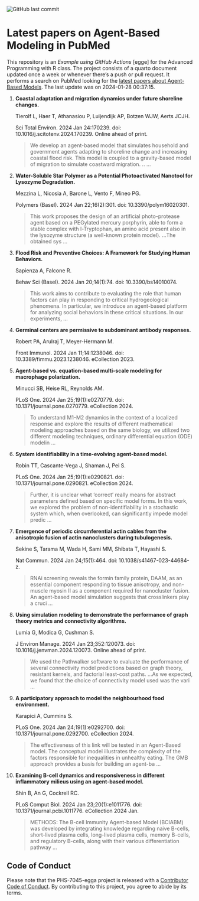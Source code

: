![GitHub last
commit](https://img.shields.io/github/last-commit/UofUEpiBio/PHS-7045-egga.png)

# Latest papers on Agent-Based Modeling in PubMed

This repository is an *Example using GitHub Actions* \[egge\] for the
Advanced Programming with R class. The project consists of a quarto
document updated once a week or whenever there’s a push or pull request.
It performs a search on PubMed looking for the <a
href="https://pubmed.ncbi.nlm.nih.gov/?term=agent-based+model&amp;sort=date"
target="_blank">latest papers about Agent-Based Models</a>. The last
update was on 2024-01-28 00:37:15.

<div class="cell">

</div>

1.  **Coastal adaptation and migration dynamics under future shoreline
    changes.**

    Tierolf L, Haer T, Athanasiou P, Luijendijk AP, Botzen WJW, Aerts
    JCJH.

    Sci Total Environ. 2024 Jan 24:170239. doi:
    10.1016/j.scitotenv.2024.170239. Online ahead of print.

    > We develop an agent-based model that simulates household and
    > government agents adapting to shoreline change and increasing
    > coastal flood risk. This model is coupled to a gravity-based model
    > of migration to simulate coastward migration. .. …

2.  **Water-Soluble Star Polymer as a Potential Photoactivated Nanotool
    for Lysozyme Degradation.**

    Mezzina L, Nicosia A, Barone L, Vento F, Mineo PG.

    Polymers (Basel). 2024 Jan 22;16(2):301. doi: 10.3390/polym16020301.

    > This work proposes the design of an artificial photo-protease
    > agent based on a PEGylated mercury porphyrin, able to form a
    > stable complex with l-Tryptophan, an amino acid present also in
    > the lysozyme structure (a well-known protein model). …The obtained
    > sys …

3.  **Flood Risk and Preventive Choices: A Framework for Studying Human
    Behaviors.**

    Sapienza A, Falcone R.

    Behav Sci (Basel). 2024 Jan 20;14(1):74. doi: 10.3390/bs14010074.

    > This work aims to contribute to evaluating the role that human
    > factors can play in responding to critical hydrogeological
    > phenomena. In particular, we introduce an agent-based platform for
    > analyzing social behaviors in these critical situations. In our
    > experiments, …

4.  **Germinal centers are permissive to subdominant antibody
    responses.**

    Robert PA, Arulraj T, Meyer-Hermann M.

    Front Immunol. 2024 Jan 11;14:1238046. doi:
    10.3389/fimmu.2023.1238046. eCollection 2023.

5.  **Agent-based vs. equation-based multi-scale modeling for macrophage
    polarization.**

    Minucci SB, Heise RL, Reynolds AM.

    PLoS One. 2024 Jan 25;19(1):e0270779. doi:
    10.1371/journal.pone.0270779. eCollection 2024.

    > To understand M1-M2 dynamics in the context of a localized
    > response and explore the results of different mathematical
    > modeling approaches based on the same biology, we utilized two
    > different modeling techniques, ordinary differential equation
    > (ODE) modelin …

6.  **System identifiability in a time-evolving agent-based model.**

    Robin TT, Cascante-Vega J, Shaman J, Pei S.

    PLoS One. 2024 Jan 25;19(1):e0290821. doi:
    10.1371/journal.pone.0290821. eCollection 2024.

    > Further, it is unclear what ‘correct’ really means for abstract
    > parameters defined based on specific model forms. In this work, we
    > explored the problem of non-identifiability in a stochastic system
    > which, when overlooked, can significantly impede model predic …

7.  **Emergence of periodic circumferential actin cables from the
    anisotropic fusion of actin nanoclusters during tubulogenesis.**

    Sekine S, Tarama M, Wada H, Sami MM, Shibata T, Hayashi S.

    Nat Commun. 2024 Jan 24;15(1):464. doi: 10.1038/s41467-023-44684-z.

    > RNAi screening reveals the formin family protein, DAAM, as an
    > essential component responding to tissue anisotropy, and
    > non-muscle myosin II as a component required for nanocluster
    > fusion. An agent-based model simulation suggests that crosslinkers
    > play a cruci …

8.  **Using simulation modeling to demonstrate the performance of graph
    theory metrics and connectivity algorithms.**

    Lumia G, Modica G, Cushman S.

    J Environ Manage. 2024 Jan 23;352:120073. doi:
    10.1016/j.jenvman.2024.120073. Online ahead of print.

    > We used the Pathwalker software to evaluate the performance of
    > several connectivity model predictions based on graph theory,
    > resistant kernels, and factorial least-cost paths. …As we
    > expected, we found that the choice of connectivity model used was
    > the vari …

9.  **A participatory approach to model the neighbourhood food
    environment.**

    Karapici A, Cummins S.

    PLoS One. 2024 Jan 24;19(1):e0292700. doi:
    10.1371/journal.pone.0292700. eCollection 2024.

    > The effectiveness of this link will be tested in an Agent-Based
    > model. The conceptual model illustrates the complexity of the
    > factors responsible for inequalities in unhealthy eating. The GMB
    > approach provides a basis for building an agent-ba …

10. **Examining B-cell dynamics and responsiveness in different
    inflammatory milieus using an agent-based model.**

    Shin B, An G, Cockrell RC.

    PLoS Comput Biol. 2024 Jan 23;20(1):e1011776. doi:
    10.1371/journal.pcbi.1011776. eCollection 2024 Jan.

    > METHODS: The B-cell Immunity Agent-based Model (BCIABM) was
    > developed by integrating knowledge regarding naive B-cells,
    > short-lived plasma cells, long-lived plasma cells, memory B-cells,
    > and regulatory B-cells, along with their various differentiation
    > pathway …

## Code of Conduct

Please note that the PHS-7045-egga project is released with a
[Contributor Code of
Conduct](https://contributor-covenant.org/version/2/1/CODE_OF_CONDUCT.html).
By contributing to this project, you agree to abide by its terms.
